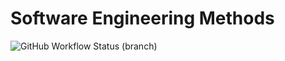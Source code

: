 # Software Engineering Methods
![GitHub Workflow Status (branch)](https://img.shields.io/github/workflow/status/DylanFdes/sem/main.yml/develop?style=flat-square)